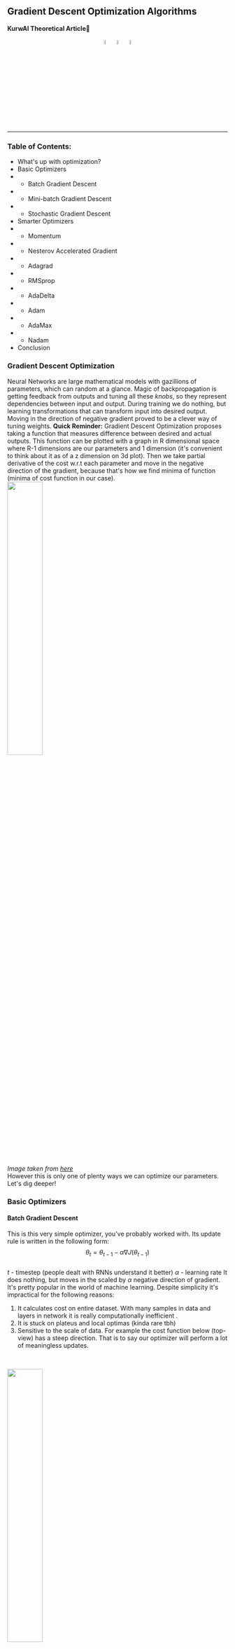 ## Gradient Descent Optimization Algorithms
**KurwAI Theoretical Article🦫**
<p align="center">
<img src="https://images.emojiterra.com/google/noto-emoji/unicode-15/color/512px/1f9ab.png" width=5%>
<img src="https://images.emojiterra.com/google/noto-emoji/unicode-16.0/color/svg/2764.svg" width=5%>
<img src="https://www.svgrepo.com/show/444064/legal-license-mit.svg" width=5%>
</p>

---
### Table of Contents:
- What's up with optimization?
- Basic Optimizers
- - Batch Gradient Descent
- - Mini-batch Gradient Descent
- - Stochastic Gradient Descent
- Smarter Optimizers
- - Momentum
- - Nesterov Accelerated Gradient
- - Adagrad
- - RMSprop
- - AdaDelta
- - Adam
- - AdaMax
- - Nadam
- Conclusion

### Gradient Descent Optimization
Neural Networks are large mathematical models with gazillions of parameters, which can random at a glance.
Magic of backpropagation is getting feedback from outputs and tuning all these *knobs*, so they represent dependencies between input and output.
During training we do nothing, but learning transformations that can transform input into desired output.
Moving in the direction of negative gradient proved to be a clever way of tuning weights.
**Quick Reminder:**
Gradient Descent Optimization proposes taking a function that measures difference between desired and actual outputs.
This function can be plotted with a graph in R dimensional space where R-1 dimensions are our parameters and 1 dimension (it's convenient to think about it as of a z dimension on 3d plot).
Then we take partial derivative of the cost w.r.t each parameter and move in the negative direction of the gradient, because that's how we find minima of function (minima of cost function in our case).<br>
<img src="https://miro.medium.com/v2/resize:fit:800/1*G5H5_3SOWbDyI-tr2bVc-A.png" width=40%><br>
*Image taken from [here](https://www.google.com/url?sa=i&url=https%3A%2F%2Foztinasrin.medium.com%2Fcost-loss-function-in-machine-learning-a0ed21095f97&psig=AOvVaw0bA1Yptu6uuI-6neG4ldYF&ust=1734631946757000&source=images&cd=vfe&opi=89978449&ved=0CBcQjhxqFwoTCMjG9dr1sYoDFQAAAAAdAAAAABAJ)*
 <br>
However this is only one of plenty ways we can optimize our parameters.
Let's dig deeper!

### Basic Optimizers
#### Batch Gradient Descent
This is this very simple optimizer, you've probably worked with.
Its update rule is written in the following form:<br>
$$\theta_t = \theta_{t-1} - \alpha \nabla J(\theta_{t-1})$$
<br>
$t$ - timestep (people dealt with RNNs understand it  better)
$\alpha$ - learning rate
It does nothing, but moves in the scaled by $\alpha$ negative direction of gradient.
It's pretty popular in the world of machine learning.
Despite simplicity it's impractical for the following reasons:
1) It calculates cost on entire dataset. With many samples in data and layers in network it is really computationally inefficient .
2) It is stuck on plateus and local optimas (kinda rare tbh)
3) Sensitive to the scale of data. For example the cost function below (top-view) has a steep direction. That is to say our optimizer will perform a lot of meaningless updates.

<br>

<img src="https://i.ibb.co/9NjXCqh/2024-12-18-212850.png" width=40%><br>
*Image taken from [here](https://www.youtube.com/watch?v=tIovUOirJkE)*
 <br>
 
#### Mini-batch Gradient Descent
Mini-batch gradient descent update rule is similar to batch gradient descent one, but as a name implies we operate on parts of our datasets (mini-batches).
Update rule for Mini-batch gradient descent:
<br>
$$\theta_t = \theta_{t-1} - \alpha \nabla J(\theta_{t-1}, x^{(i:i+n)}, y^{(i:i+n)})$$
<br>
$n$ - batch size.
$n$ is typically a power of 2 (128, 256, 512 etc.)
Mini batch gradient descent is my fav among basic optimizers, because of its *temperance*.
It doesn't work with an entire dataset, but also it doesn't take 1 sample per update as the following optimizer does:

#### Stochastic Gradient Descent
As I spoilered above, stochastic gradient descent (SGD) takes only 1 sample for an update.
Even though it sounds crazy to calculate cost for only 1 sample (what if it's an outlier😨), SGD converges optima & updates our parameters wisely.
Update Rule:<br>
$$\theta_t = \theta_{t-1} - \alpha \nabla J(\theta_{t-1}, x^{(i)}, y^{(i)})$$
<br>
There's an interesting difference between convergence of Batch Gradient Descent and SGD:
<br>
<img src="https://statusneo.com/wp-content/uploads/2023/09/Credit-Research-Gate.jpg" width=40%><br>
*Image taken from [here](https://www.google.com/url?sa=i&url=https%3A%2F%2Fstatusneo.com%2Fefficient-opti-mastering-stochastic-gradient-descent%2F&psig=AOvVaw3iuWROPnvfsCKfCeyVTbhc&ust=1734633908012000&source=images&cd=vfe&opi=89978449&ved=0CBcQjhxqFwoTCMC534H9sYoDFQAAAAAdAAAAABAY)* <br>
As you can see SGD updates are way sharper, however they converge optimum, just as Batch Gradient Descent updates do.

---

### Smarter Optimizers
These are optimizers with special tricks that improve performance.
####  Momentum Gradient Descent
Momentum Optimizer is super cool. Remember that problem with narrow cost function bowl?
Momentum addresses this issue improving meaningful updates.
Useless updates are oscillations jumping in the opposite directions.
We'd better dampen them & that what momentum does!
Update rule:<br>
$$v_t = \beta v_{t-1} +\alpha \nabla J(\theta_{t-1})$$
$$\theta_t = \theta_{t-1} - v_t$$

Ok, let's clarify what's happening here.<br>
We have a variable $v$ (momentum term) that **accumulates**  previous updates scaled by $\beta$ (typically 0.9).
It gives us an interesting property of "forgetting" old updates & most importantly, acceleration in the relative direction & dampening of irrelevant updates (they are opposite directions (opposite signs), so it decreases oscillating updates.<br>
No momentum:<br>
<img src="https://people.willamette.edu/~gorr/classes/cs449/figs/valley1.gif" width=35%><br>
Momentum:<br>
<img src="https://people.willamette.edu/~gorr/classes/cs449/figs/valley2.gif" width=35%><br>
*Image taken from [here](https://people.willamette.edu/~gorr/classes/cs449/momrate.html)*

### Nesterov Accelerated Gradient (NAG) 
NAG follows Momentum optimizer idea improving it with **Look Ahead Term**.
Updates perform smarter, because optimizer looks forward.
It is a small adjustment to Momentum with a partial derivative of cost taken w.r.t to **approximation of update parameters**
Update rule:<br>
$$v_t = \beta v_{t-1} + \alpha \nabla J(\theta_{t-1} - \beta v_{t-1})$$
$$\theta_t = \theta_{t-1} -v_t$$
<br>
Easy and clever.<br>
<img src="https://encrypted-tbn0.gstatic.com/images?q=tbn:ANd9GcQ_-et8h51sUBJOeSTXIcv8Jb7RXliVD4yAVw&s" width=60%><br>
*Image taken from [here](https://www.google.com/url?sa=i&url=https%3A%2F%2Fpaperswithcode.com%2Fmethod%2Fnesterov-accelerated-gradient&psig=AOvVaw1bAH-zGwYX-uyKEj3o8dy0&ust=1734693737371000&source=images&cd=vfe&opi=89978449&ved=0CBcQjhxqFwoTCKi51fXbs4oDFQAAAAAdAAAAABAJ)*
Instead of adding accumulated gradients to gradient calculated at current timestep(blue vectors) we first of all, make a previously accumulated gradients jump(brown vector), then we calculate gradient at that point(red vector) and add them up (resulting green vector).<br>
Easy enough.

### AdaGrad
Adaptive Gradient (short: AdaGrad) is an optimizer scaling learning rate for parameter updates individually.
The problem we face with vanilla gradient descent are meaningless updates in the direction of the steepest descent.
We could make smaller steps for steep descent directions and larger updates for less steep directions.
**Intuitive Example from Real Life:** 
Imagine you are hiking down the hill (for programmers it may be hard to imagine touching grass).
You would make smaller steps in the direction with steep descent, because you don't want to fall off a cliff (do you?).

That's how Adagrad works. It accumulates *squared gradients* for each parameter in a *diagonal matrix*. $G$

Update rule:<br>

$$g_{t,i} = \nabla J(\theta_{t, i})$$
$$G_{ii} = \sum^T_{t=1} g^2_{t,i}$$
$$\theta_{t+1, i} = \theta_t - {\alpha \over \sqrt{G_{t,ii} + \epsilon}} \cdot g_{t,i}$$
<br>Epsilon prevents division by 0

### RMSprop
RMSprop developed by Geoffrey Hinton and presented on his coursera course is an improvement to AdaGrad optimizer.
The problem with AdaGrad is **constantly shrinking** learning rate.
Sum of squared gradients constantly grows making parameter updates smaller and smaller through time.
RMSprop addresses this problem by using running average instead of summation.
Running average, as we now it from momentum has a property of "forgetting", so it fits perfectly.
Update Rule:
<br>
$$E[g^2]_t = \beta E[g^2]_{t-1} + (1 - \beta)g^2_t$$
$$\theta_{t+1} = \theta_{t} - {\alpha \over \sqrt{E[g^2]_t + \epsilon}}\cdot g_t$$
<br>
Now you can see that most of the optimizers are either adjustments of already existing ones, or ideas from 2 existing optimizers combined. This gives me feeling optimizers are like pokemons)

### AdaDelta
AdaDelta also uses running average of squared gradients, but **it scales running average of previous updates by the running average of squared gradients**.
Yeah, in AdaDelta we do not explicitly specify learning rate $\alpha$, instead we scale updates fully autonomously.
Personally, I find it to be a great advantage of AdaDelta, because learning rate is such a nasty hyperparameter & it's good to be fully independent from it.

Why this works.
If previous updates for parameter are big than we'll scale a big number getting number big enough.
Otherwise, if our updates history is small we will make small update.

Update Rule:
<br>
$$E[g^2]_t = \beta E[g^2]_{t-1} + (1 - \beta)g^2_t$$
$$E[\Delta \theta^2]_t = \beta E[\Delta \theta^2]_{t-1} + (1 - \beta)\Delta \theta^2_t$$
$$\Delta \theta_t = -{\sqrt{E[\Delta \theta^2]_{t-1} + \epsilon} \over \sqrt{E[g^2]_t + \epsilon}}$$$$\theta_{t+1} = \theta_t + \Delta \theta_t$$
<br>

Despite Update rule is complex on paper, it's enough to understand the main principle of how AdaDelta works.

## ADAM
This guy's text is larger on purpose. Adam is one of the best and main optimizers in DL.
It's really common to see it in many Deep Learning projects. When I was an amateur who played around with Keras and didn't know any theoretical aspects I always used Adam and it performed well. So let's find out why it's this good!

It scales learning rate like RMSprop and stores running average of gradients like Momentum does.
Yeah, it's yet another pokemon, whose mommy is RMSprop and whose daddy is Momentum.

Running average of momentum and lr scaler:
$$m_t = \beta_1 m_{t-1} + (1-\beta_1) g_t$$
$$v_t = \beta_2 v_{t-1} + (1 - \beta_2)g^2_t$$
Problem:
$m_t$ and $v_t$ are initialized as zeros vectors, so we want to apply bias-correction.
$$\hat m_t = {m_t \over 1 - \beta^t_1}$$
$$\hat v_t = {v_t \over 1 - \beta^t_2}$$
$\beta_1$ and $\beta_2$ are values between 0 and 1 raising them to the power of $t$ will slowly turn them to zeros on higher iterations. I find this bias correction charmingly clever.

Update Rule:
$$\theta_{t+1} = \theta_t - {\alpha \over \sqrt{\hat v_t + \epsilon}}\hat m_t$$

Yeah... beloved gigachad optimizer is that simple! It's just a mixture of 2 cool concepts put together in a clever and neat way!
And that's a good thing. I love when such powerful ideas are simple and clean.
Now let's see a few adjustments of Adam and move on to conclusion.

### Adamax
Adamax is an adjustment to Adam, which is more robust to outliers.
Instead of using $l_2$ norm Adamax uses $l_\infty$ norm.
Instead of scaling $\alpha$ by $\hat v_t$ we scale it by **the largest gradient**
$$u_t = \max(\beta _2 \cdot v_{t-1}, |g_t|)$$
$$\theta_{t+1} = \theta_t - {\alpha \over u_t}\hat m_t$$

### Nadam
Nadam combines Nesterov Momentum and RMSprop lr scaling.
Update rule is similar, but instead of using $\hat m_{t-1}$ we use $\hat m_t$
Update rule:

$$\theta_{t+1} = \theta_t - {\alpha \over \sqrt{\hat v_t} + \epsilon}(\beta_1 \hat m_t + {(1 - \beta_t)g_t \over 1 - \beta^t_1})$$

---

## Conclusion.
Foof... That's it.
Not gonna lie, I put a lot of effort and time in this article.
It wasn't only recap of the topic for me, but also it was a fresh look for me.
Despite difficulty, it was great.
World of optimizers is diverse and beautiful. In this article I mentioned only most common optimizer, but it's much more out there to discover.
Thanks to:
1) [Sebastian Ruder paper](https://arxiv.org/abs/1609.04747) - This paper was my guidance to optimizers when I started studying the topic.
2) Geoffrey Hinton - especially for RMSprop
3) Authors of pictures used in this article.

Recommend to read on StackEdit (md renders shitty on GH)
written by [Cheslaff](https://github.com/Cheslaff)
last edit: 16:21 Dec 21 2024 <br>

---
KURW.AI | Cheslaff | 2024🎄
